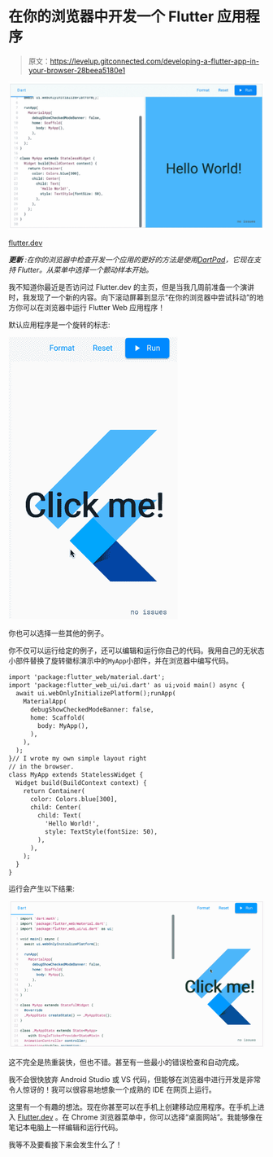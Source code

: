 # 在你的浏览器中开发一个 Flutter 应用程序

> 原文：<https://levelup.gitconnected.com/developing-a-flutter-app-in-your-browser-28beea5180e1>

![](img/78a32ad0adb413f2523b2a09e46ce418.png)

[flutter.dev](https://flutter.dev/)

***更新*** *:在你的浏览器中检查开发一个应用的更好的方法是使用*[*DartPad*](https://dartpad.dartlang.org/)*，它现在支持 Flutter。从菜单中选择一个颤动样本开始。*

我不知道你最近是否访问过 Flutter.dev 的主页，但是当我几周前准备一个演讲时，我发现了一个新的内容。向下滚动屏幕到显示“在你的浏览器中尝试抖动”的地方你可以在浏览器中运行 Flutter Web 应用程序！

默认应用程序是一个旋转的标志:

![](img/a4ec0d2b1afb4f09a3e9d3112f0906ae.png)

你也可以选择一些其他的例子。

你不仅可以运行给定的例子，还可以编辑和运行你自己的代码。我用自己的无状态小部件替换了旋转徽标演示中的`MyApp`小部件，并在浏览器中编写代码。

```
import 'package:flutter_web/material.dart';
import 'package:flutter_web_ui/ui.dart' as ui;void main() async {
  await ui.webOnlyInitializePlatform();runApp(
    MaterialApp(
      debugShowCheckedModeBanner: false,
      home: Scaffold(
        body: MyApp(),
      ),
    ),
  );
}// I wrote my own simple layout right 
// in the browser.
class MyApp extends StatelessWidget {
  Widget build(BuildContext context) {
    return Container(
      color: Colors.blue[300],
      child: Center(
        child: Text(
          'Hello World!',
          style: TextStyle(fontSize: 50),
        ),
      ),
    );
  }
}
```

运行会产生以下结果:

![](img/3901b80c446c5cc18bc8a12aea83fd65.png)

这不完全是热重装快，但也不错。甚至有一些最小的错误检查和自动完成。

我不会很快放弃 Android Studio 或 VS 代码，但能够在浏览器中进行开发是非常令人惊讶的！我可以很容易地想象一个成熟的 IDE 在网页上运行。

这里有一个有趣的想法。现在你甚至可以在手机上创建移动应用程序。在手机上进入 [Flutter.dev](https://flutter.dev/) 。在 Chrome 浏览器菜单中，你可以选择“桌面网站”。我能够像在笔记本电脑上一样编辑和运行代码。

我等不及要看接下来会发生什么了！